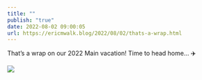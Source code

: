 ```yaml
---
title: ""
publish: "true"
date: 2022-08-02 09:00:05
url: https://ericmwalk.blog/2022/08/02/thats-a-wrap.html
---
```

That’s a wrap on our 2022 Main vacation! Time to head home… ✈️


![](https://ericmwalk.blog/uploads/2022/7ec86dd7a8.jpg)